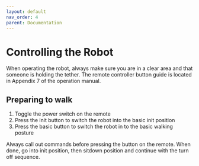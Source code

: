 ```yaml
---
layout: default
nav_order: 4
parent: Documentation
---
```


# Controlling the Robot

When operating the robot, always make sure you are in a clear area and that someone is holding the tether. The remote controller button guide is located in Appendix 7 of the operation manual.

## Preparing to walk
1. Toggle the power switch on the remote
2. Press the init button to switch the robot into the basic init position
3. Press the basic button to switch the robot in to the basic walking posture

Always call out commands before pressing the button on the remote. When done, go into init position, then sitdown position and continue with the turn off sequence.

